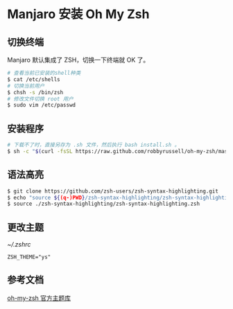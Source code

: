 # Manjaro 安装 Oh My Zsh


<!--more-->

## 切换终端

Manjaro 默认集成了 ZSH，切换一下终端就 OK 了。

```bash
# 查看当前已安装的shell种类
$ cat /etc/shells
# 切换当前用户
$ chsh -s /bin/zsh
# 修改文件切换 root 用户
$ sudo vim /etc/passwd
```

## 安装程序

```bash
# 下载不了时，直接另存为 .sh 文件，然后执行 bash install.sh 。
$ sh -c "$(curl -fsSL https://raw.github.com/robbyrussell/oh-my-zsh/master/tools/install.sh)"
```

## 语法高亮

```bash
$ git clone https://github.com/zsh-users/zsh-syntax-highlighting.git
$ echo "source ${(q-)PWD}/zsh-syntax-highlighting/zsh-syntax-highlighting.zsh" >> ${ZDOTDIR:-$HOME}/.zshrc
$ source ./zsh-syntax-highlighting/zsh-syntax-highlighting.zsh
```

## 更改主题

*~/.zshrc* 

```
ZSH_THEME="ys"
```

## 参考文档

[oh-my-zsh 官方主题库](https://github.com/robbyrussell/oh-my-zsh/wiki/themes)
